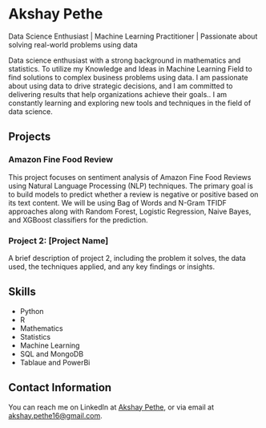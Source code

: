 # Akshay Pethe
Data Science Enthusiast | Machine Learning Practitioner | Passionate about solving real-world problems using data

Data science enthusiast with a strong background in mathematics and statistics. To utilize my Knowledge and Ideas in Machine Learning Field to find solutions to complex business problems using data. I am passionate about using data to drive strategic decisions, and I am committed to delivering results that help organizations achieve their goals.. I am constantly learning and exploring new tools and techniques in the field of data science.

## Projects

### Amazon Fine Food Review

This project focuses on sentiment analysis of Amazon Fine Food Reviews using Natural Language Processing (NLP) techniques. The primary goal is to build models to predict whether a review is negative or positive based on its text content. We will be using Bag of Words and N-Gram TFIDF approaches along with Random Forest, Logistic Regression, Naive Bayes, and XGBoost classifiers for the prediction.

### Project 2: [Project Name]

A brief description of project 2, including the problem it solves, the data used, the techniques applied, and any key findings or insights.

## Skills

- Python
- R
- Mathematics
- Statistics
- Machine Learning
- SQL and MongoDB
- Tablaue and PowerBi
## Contact Information

You can reach me on LinkedIn at [Akshay Pethe](https://www.linkedin.com/in/akshay-pethe-07b20a161/), or via email at akshay.pethe16@gmail.com.
